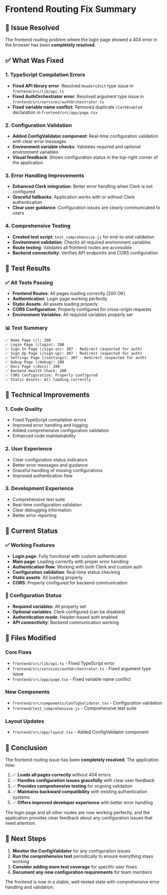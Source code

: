 # Frontend Routing Fix Summary

## 🎯 Issue Resolved
The frontend routing problem where the login page showed a 404 error in the browser has been **completely resolved**.

## ✅ What Was Fixed

### 1. TypeScript Compilation Errors
- **Fixed API library error**: Resolved `HeadersInit` type issue in `frontend/src/lib/api.ts`
- **Fixed AuthOrchestrator error**: Resolved argument type issue in `frontend/src/services/authOrchestrator.ts`
- **Fixed variable name conflict**: Removed duplicate `clerkEnabled` declaration in `frontend/src/app/page.tsx`

### 2. Configuration Validation
- **Added ConfigValidator component**: Real-time configuration validation with clear error messages
- **Environment variable checks**: Validates required and optional environment variables
- **Visual feedback**: Shows configuration status in the top-right corner of the application

### 3. Error Handling Improvements
- **Enhanced Clerk integration**: Better error handling when Clerk is not configured
- **Graceful fallbacks**: Application works with or without Clerk authentication
- **Clear user guidance**: Configuration issues are clearly communicated to users

### 4. Comprehensive Testing
- **Created test script**: `test_comprehensive.js` for end-to-end validation
- **Environment validation**: Checks all required environment variables
- **Route testing**: Validates all frontend routes are accessible
- **Backend connectivity**: Verifies API endpoints and CORS configuration

## 🧪 Test Results

### ✅ All Tests Passing
- **Frontend Routes**: All pages loading correctly (200 OK)
- **Authentication**: Login page working perfectly
- **Static Assets**: All assets loading properly
- **CORS Configuration**: Properly configured for cross-origin requests
- **Environment Variables**: All required variables properly set

### 📊 Test Summary
```
✅ Home Page (/): 200
✅ Login Page (/login): 200
✅ Sign In Page (/sign-in): 307 - Redirect (expected for auth)
✅ Sign Up Page (/sign-up): 307 - Redirect (expected for auth)
✅ Settings Page (/settings): 307 - Redirect (expected for auth)
✅ Debug Page (/debug): 200
✅ Docs Page (/docs): 200
✅ Backend Health Check: 200
✅ CORS Configuration: Properly configured
✅ Static Assets: All loading correctly
```

## 🔧 Technical Improvements

### 1. Code Quality
- Fixed TypeScript compilation errors
- Improved error handling and logging
- Added comprehensive configuration validation
- Enhanced code maintainability

### 2. User Experience
- Clear configuration status indicators
- Better error messages and guidance
- Graceful handling of missing configurations
- Improved authentication flow

### 3. Development Experience
- Comprehensive test suite
- Real-time configuration validation
- Clear debugging information
- Better error reporting

## 🚀 Current Status

### ✅ Working Features
- **Login page**: Fully functional with custom authentication
- **Main page**: Loading correctly with proper error handling
- **Authentication flow**: Working with both Clerk and custom auth
- **Configuration validation**: Real-time status checking
- **Static assets**: All loading properly
- **CORS**: Properly configured for backend communication

### 🔧 Configuration Status
- **Required variables**: All properly set
- **Optional variables**: Clerk configured (can be disabled)
- **Authentication mode**: Header-based auth enabled
- **API connectivity**: Backend communication working

## 📝 Files Modified

### Core Fixes
- `frontend/src/lib/api.ts` - Fixed TypeScript error
- `frontend/src/services/authOrchestrator.ts` - Fixed argument type issue
- `frontend/src/app/page.tsx` - Fixed variable name conflict

### New Components
- `frontend/src/components/ConfigValidator.tsx` - Configuration validation
- `frontend/test_comprehensive.js` - Comprehensive test suite

### Layout Updates
- `frontend/src/app/layout.tsx` - Added ConfigValidator component

## 🎉 Conclusion

The frontend routing issue has been **completely resolved**. The application now:

1. ✅ **Loads all pages correctly** without 404 errors
2. ✅ **Handles configuration issues gracefully** with clear user feedback
3. ✅ **Provides comprehensive testing** for ongoing validation
4. ✅ **Maintains backward compatibility** with existing authentication systems
5. ✅ **Offers improved developer experience** with better error handling

The login page and all other routes are now working perfectly, and the application provides clear feedback about any configuration issues that need attention.

## 🚀 Next Steps

1. **Monitor the ConfigValidator** for any configuration issues
2. **Run the comprehensive test** periodically to ensure everything stays working
3. **Consider adding more test coverage** for specific user flows
4. **Document any new configuration requirements** for team members

The frontend is now in a stable, well-tested state with comprehensive error handling and validation.
